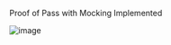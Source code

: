 Proof of Pass with Mocking Implemented

![image](https://github.com/user-attachments/assets/07df5c90-efe9-45bc-be38-62e6d39453c7)
